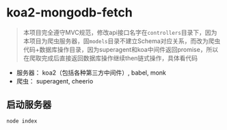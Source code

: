 # koa2-mongodb-fetch

> 本项目完全遵守MVC规范，修改api接口名字在`controllers`目录下，因为本项目为爬虫服务器，固`models`目录不建立Schema对应关系，而改为爬虫代码+数据库操作目录，因为superagent和koa中间件返回promise，所以在爬取完成后直接返回数据库操作继续then链式操作，具体看代码

- 服务器： koa2（包括各种第三方中间件）, babel, monk
- 爬虫： superagent, cheerio

## 启动服务器

```
node index
```